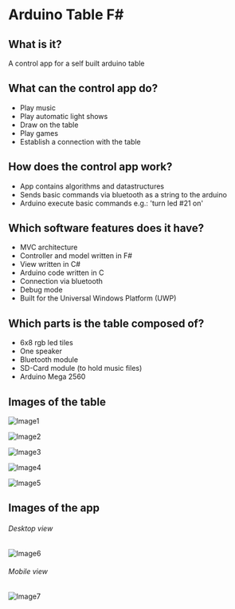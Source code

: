# Arduino Table F#

## What is it?

A control app for a self built arduino table

## What can the control app do?

* Play music
* Play automatic light shows
* Draw on the table
* Play games
* Establish a connection with the table

## How does the control app work?

* App contains algorithms and datastructures
* Sends basic commands via bluetooth as a string to the arduino
* Arduino execute basic commands e.g.: 'turn led #21 on'

## Which software features does it have?

* MVC architecture
* Controller and model written in F#
* View written in C#
* Arduino code written in C
* Connection via bluetooth
* Debug mode
* Built for the Universal Windows Platform (UWP)

## Which parts is the table composed of?

* 6x8 rgb led tiles
* One speaker
* Bluetooth module
* SD-Card module (to hold music files)
* Arduino Mega 2560


## Images of the table

![Image1](https://github.com/felixriehm/Arduino-Table-F-Sharp/blob/master/doc/images/lighttable_main.jpg)

![Image2](https://github.com/felixriehm/Arduino-Table-F-Sharp/blob/master/doc/images/002_lighttable.jpg)

![Image3](https://github.com/felixriehm/Arduino-Table-F-Sharp/blob/master/doc/images/004_lighttable.jpg)

![Image4](https://github.com/felixriehm/Arduino-Table-F-Sharp/blob/master/doc/images/006_lighttable.jpg)

![Image5](https://github.com/felixriehm/Arduino-Table-F-Sharp/blob/master/doc/images/001_lighttable.jpg)

## Images of the app

###### Desktop view
![Image6](https://github.com/felixriehm/Arduino-Table-F-Sharp/blob/master/doc/images/Unbenannt-1.jpg)

###### Mobile view
![Image7](https://github.com/felixriehm/Arduino-Table-F-Sharp/blob/master/doc/images/wp_ss_20160822_0001.png)
